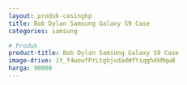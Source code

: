 ```yaml
---
layout: produk-casinghp
title: Bob Dylan Samsung Galaxy S9 Case
categories: samsung

# Produk
product-title: Bob Dylan Samsung Galaxy S9 Case
image-drive: 1Y_f4wowfPrLtgbjvdadWfYiqghdkMqwB
harga: 90000
---
```

